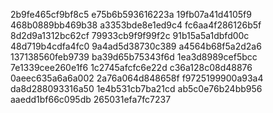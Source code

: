 2b9fe465cf9bf8c5
e75b6b593616223a
19fb07a41d4105f9
468b0889bb469b38
a3353bde8e1ed9c4
fc6aa4f286126b5f
8d2d9a1312bc62cf
79933cb9f9f99f2c
91b15a5a1dbfd00c
48d719b4cdfa4fc0
9a4ad5d38730c389
a4564b68f5a2d2a6
137138560feb9739
ba39d65b75343f6d
1ea3d8989cef5bcc
7e1339cee260e1f6
1c2745afcfc6e22d
c36a128c08d48876
0aeec635a6a6a002
2a76a064d848658f
f9725199900a93a4
da8d288093316a50
1e4b531cb7ba21cd
ab5c0e76b24bb956
aaedd1bf66c095db
265031efa7fc7237
